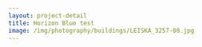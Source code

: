 ```yaml
---
layout: project-detail
title: Horizon Blue test
image: /img/photography/buildings/LEISKA_3257-08.jpg
---
```

